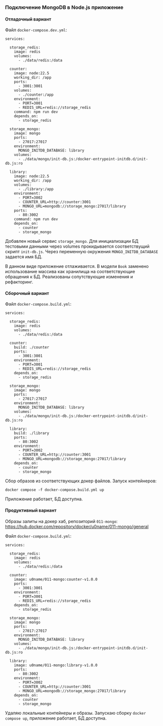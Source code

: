 ### Подключение MongoDB в Node.js приложение

#### Отладочный вариант 
Файл `docker-compose.dev.yml`: 
```
services:

  storage_redis:
    image: redis
    volumes:
      - ./data/redis:/data

  counter:
    image: node:22.5
    working_dir: /app
    ports:
      - 3001:3001
    volumes:
      - ./counter:/app
    environment:
      - PORT=3001
      - REDIS_URL=redis://storage_redis
    command: npm run dev  
    depends_on:
      - storage_redis

  storage_mongo:
    image: mongo 
    ports:
      - 27017:27017
    environment:
      MONGO_INITDB_DATABASE: library
    volumes:
      - ./data/mongo/init-db.js:/docker-entrypoint-initdb.d/init-db.js:ro 

  library:
    image: node:22.5
    working_dir: /app
    volumes:
      - ./library:/app
    environment:
      - PORT=3002
      - COUNTER_URL=http://counter:3001
      - MONGO_URL=mongodb://storage_mongo:27017/library
    ports:
      - 80:3002
    command: npm run dev
    depends_on:
      - counter
      - storage_mongo 
```

Добавлен новый сервис `storage_mongo`. Для инициализации БД тестовыми данными через volumes прокидывается соответствущий скрипт `init-db.js`. Через переменную окружения `MONGO_INITDB_DATABASE` задается имя БД. 

В данном виде приложение отлаживается. В модели `Book` заменено использование массива как хранилища на соответствующие обращения к БД. Реализованы сопутствующие изменения и рефакторинг. 

#### Сборочный вариант 
Файл `docker-compose.build.yml`:
```
services:

  storage_redis:
    image: redis
    volumes:
      - ./data/redis:/data

  counter:
    build: ./counter
    ports:
      - 3001:3001
    environment:
      - PORT=3001
      - REDIS_URL=redis://storage_redis
    depends_on:
      - storage_redis

  storage_mongo:
    image: mongo 
    ports:
      - 27017:27017
    environment:
      MONGO_INITDB_DATABASE: library
    volumes:
      - ./data/mongo/init-db.js:/docker-entrypoint-initdb.d/init-db.js:ro 

  library:
    build: ./library
    ports:
      - 80:3002
    environment:
      - PORT=3002
      - COUNTER_URL=http://counter:3001
      - MONGO_URL=mongodb://storage_mongo:27017/library
    depends_on:
      - counter
      - storage_mongo 
```

Сбор образов из соответствующих докер файлов. 
Запуск контейнеров: 
```
docker compose -f docker-compose.build.yml up
```

Приложение работает, БД доступна. 

#### Продуктивный вариант 
Образы залиты на докер хаб, репозиторий `011-mongo`: https://hub.docker.com/repository/docker/u0name/011-mongo/general


Файл `docker-compose.build.yml`:
```
services:

  storage_redis:
    image: redis
    volumes:
      - ./data/redis:/data

  counter:
    image: u0name/011-mongo:counter-v1.0.0
    ports:
      - 3001:3001
    environment:
      - PORT=3001
      - REDIS_URL=redis://storage_redis
    depends_on:
      - storage_redis

  storage_mongo:
    image: mongo 
    ports:
      - 27017:27017
    environment:
      MONGO_INITDB_DATABASE: library
    volumes:
      - ./data/mongo/init-db.js:/docker-entrypoint-initdb.d/init-db.js:ro 

  library:
    image: u0name/011-mongo:library-v1.0.0
    ports:
      - 80:3002
    environment:
      - PORT=3002
      - COUNTER_URL=http://counter:3001
      - MONGO_URL=mongodb://storage_mongo:27017/library
    depends_on:
      - counter
      - storage_mongo 
```

Удаляю локальные контейнеры и образы. Запускаю сборку `docker compose up`, приложение работает, БД доступна.  
